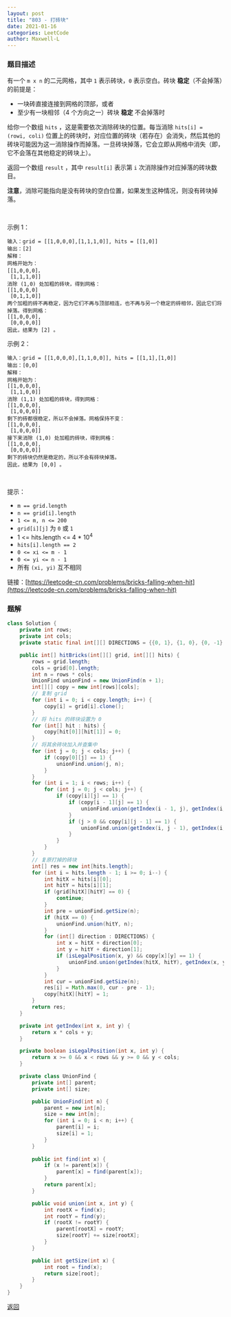```yaml
---
layout: post
title: "803 - 打砖块"
date: 2021-01-16
categories: LeetCode
author: Maxwell-L
---
```


### **题目描述**
有一个 `m x n` 的二元网格，其中 `1` 表示砖块，`0` 表示空白。砖块 **稳定**（不会掉落）的前提是：
* 一块砖直接连接到网格的顶部，或者
* 至少有一块相邻（4 个方向之一）砖块 **稳定** 不会掉落时

给你一个数组 `hits` ，这是需要依次消除砖块的位置。每当消除 `hits[i] = (rowi, coli)` 位置上的砖块时，对应位置的砖块（若存在）会消失，然后其他的砖块可能因为这一消除操作而掉落。一旦砖块掉落，它会立即从网格中消失（即，它不会落在其他稳定的砖块上）。

返回一个数组 `result` ，其中 `result[i]` 表示第 `i` 次消除操作对应掉落的砖块数目。

**注意**，消除可能指向是没有砖块的空白位置，如果发生这种情况，则没有砖块掉落。

 

示例 1：
```
输入：grid = [[1,0,0,0],[1,1,1,0]], hits = [[1,0]]
输出：[2]
解释：
网格开始为：
[[1,0,0,0]，
 [1,1,1,0]]
消除 (1,0) 处加粗的砖块，得到网格：
[[1,0,0,0]
 [0,1,1,0]]
两个加粗的砖不再稳定，因为它们不再与顶部相连，也不再与另一个稳定的砖相邻，因此它们将掉落。得到网格：
[[1,0,0,0],
 [0,0,0,0]]
因此，结果为 [2] 。
```

示例 2：
```
输入：grid = [[1,0,0,0],[1,1,0,0]], hits = [[1,1],[1,0]]
输出：[0,0]
解释：
网格开始为：
[[1,0,0,0],
 [1,1,0,0]]
消除 (1,1) 处加粗的砖块，得到网格：
[[1,0,0,0],
 [1,0,0,0]]
剩下的砖都很稳定，所以不会掉落。网格保持不变：
[[1,0,0,0], 
 [1,0,0,0]]
接下来消除 (1,0) 处加粗的砖块，得到网格：
[[1,0,0,0],
 [0,0,0,0]]
剩下的砖块仍然是稳定的，所以不会有砖块掉落。
因此，结果为 [0,0] 。
```
 

提示：
* `m == grid.length`
* `n == grid[i].length`
* `1 <= m, n <= 200`
* `grid[i][j]` 为 `0` 或 `1`
* 1 <= hits.length <= 4 * 10<sup>4</sup>
* `hits[i].length == 2`
* `0 <= xi <= m - 1`
* `0 <= yi <= n - 1`
* 所有 `(xi, yi)` 互不相同


链接：[https://leetcode-cn.com/problems/bricks-falling-when-hit](https://leetcode-cn.com/problems/bricks-falling-when-hit)


### **题解**
``` java
class Solution {
    private int rows;
    private int cols;
    private static final int[][] DIRECTIONS = {{0, 1}, {1, 0}, {0, -1}, {-1, 0}};

    public int[] hitBricks(int[][] grid, int[][] hits) {
        rows = grid.length;
        cols = grid[0].length;
        int n = rows * cols;
        UnionFind unionFind = new UnionFind(n + 1);
        int[][] copy = new int[rows][cols];
        // 复制 grid
        for (int i = 0; i < copy.length; i++) {
            copy[i] = grid[i].clone();
        }
        // 将 hits 的砖块设置为 0
        for (int[] hit : hits) {
            copy[hit[0]][hit[1]] = 0;
        }
        // 将其余砖块加入并查集中
        for (int j = 0; j < cols; j++) {
            if (copy[0][j] == 1) {
                unionFind.union(j, n);
            }
        }
        for (int i = 1; i < rows; i++) {
            for (int j = 0; j < cols; j++) {
                if (copy[i][j] == 1) {
                    if (copy[i - 1][j] == 1) {
                        unionFind.union(getIndex(i - 1, j), getIndex(i, j));
                    }
                    if (j > 0 && copy[i][j - 1] == 1) {
                        unionFind.union(getIndex(i, j - 1), getIndex(i, j));
                    }
                }
            }
        }
        // 复原打掉的砖块
        int[] res = new int[hits.length];
        for (int i = hits.length - 1; i >= 0; i--) {
            int hitX = hits[i][0];
            int hitY = hits[i][1];
            if (grid[hitX][hitY] == 0) {
                continue;
            }
            int pre = unionFind.getSize(n);
            if (hitX == 0) {
                unionFind.union(hitY, n);
            }
            for (int[] direction : DIRECTIONS) {
                int x = hitX + direction[0];
                int y = hitY + direction[1];
                if (isLegalPosition(x, y) && copy[x][y] == 1) {
                    unionFind.union(getIndex(hitX, hitY), getIndex(x, y));
                }
            }
            int cur = unionFind.getSize(n);
            res[i] = Math.max(0, cur - pre - 1);
            copy[hitX][hitY] = 1;
        }
        return res;
    }

    private int getIndex(int x, int y) {
        return x * cols + y;
    }

    private boolean isLegalPosition(int x, int y) {
        return x >= 0 && x < rows && y >= 0 && y < cols;
    }

    private class UnionFind {
        private int[] parent;
        private int[] size;

        public UnionFind(int n) {
            parent = new int[n];
            size = new int[n];
            for (int i = 0; i < n; i++) {
                parent[i] = i;
                size[i] = 1;
            }
        }
        
        public int find(int x) {
            if (x != parent[x]) {
                parent[x] = find(parent[x]);
            }
            return parent[x];
        }

        public void union(int x, int y) {
            int rootX = find(x);
            int rootY = find(y);
            if (rootX != rootY) {
                parent[rootX] = rootY;
                size[rootY] += size[rootX];
            }
        }

        public int getSize(int x) {
            int root = find(x);
            return size[root];
        }
    }
}
```



[返回](https://maxwell-blog.cn/leetcode/2020/10/08/leetcode.html)